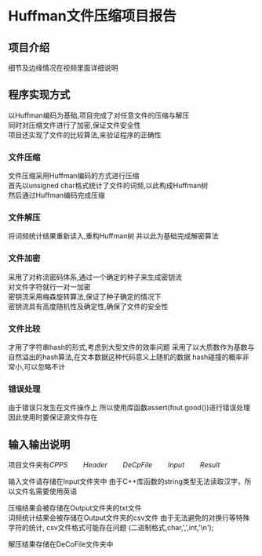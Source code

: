 # Huffman文件压缩项目报告

## 项目介绍

细节及边缘情况在视频里面详细说明

## 程序实现方式

以Huffman编码为基础,项目完成了对任意文件的压缩与解压  
同时对压缩文件进行了加密,保证文件安全性  
项目还实现了文件的比较算法,来验证程序的正确性  

### 文件压缩

文件压缩采用Huffman编码的方式进行压缩  
首先以unsigned char格式统计了文件的词频,以此构成Huffman树  
然后通过Huffman编码完成压缩

### 文件解压

将词频统计结果重新读入,重构Huffman树
并以此为基础完成解密算法

### 文件加密

采用了对称流密码体系,通过一个确定的种子来生成密钥流  
对文件字符就行一对一加密  
密钥流采用梅森旋转算法,保证了种子确定的情况下  
密钥流具有高度随机性及确定性,确保了文件的安全性

### 文件比较

才用了字符串hash的形式,考虑到大型文件的效率问题
采用了以大质数作为基数与自然溢出的hash算法,在文本数据这种代码意义上随机的数据
hash碰撞的概率非常小,可以忽略不计

### 错误处理

由于错误只发生在文件操作上
所以使用库函数assert(fout.good())进行错误处理
因此使用时要保证源文件存在

## 输入输出说明

项目文件夹有$CPPS \qquad Header \qquad DeCpFile \qquad Input \qquad Result$  

输入文件请存储在Input文件夹中  由于C++库函数的string类型无法读取汉字，所以文件名需要使用英语

压缩结果会被存储在Output文件夹的txt文件  
词频统计结果会被存储在Output文件夹的csv文件
由于无法避免的对换行等特殊字符的统计, csv文件格式可能存在问题
(二进制格式,char,',',int,'\n');

解压结果存储在DeCoFile文件夹中
